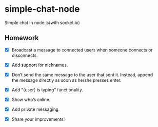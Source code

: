 # simple-chat-node

Simple chat in node.js(with socket.io)

## Homework

- [x] Broadcast a message to connected users when someone connects or disconnects.

- [x] Add support for nicknames.

- [x] Don’t send the same message to the user that sent it. Instead, append the message directly as soon as he/she presses enter.

- [x] Add “{user} is typing” functionality.

- [x] Show who’s online.

- [x] Add private messaging.

- [x] Share your improvements!
